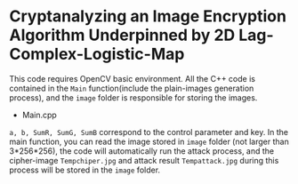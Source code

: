 # Cryptanalyzing an Image Encryption Algorithm Underpinned by 2D Lag-Complex-Logistic-Map

This code requires OpenCV basic environment. All the C++ code is contained in the `Main` function(include the plain-images generation process), and the `image` folder is responsible for storing the images.

- Main.cpp

`a, b, SumR, SumG, SumB` correspond to the control parameter and key. In the main function, you can read the image stored in `image` folder (not larger than 3\*256\*256), the code will automatically run the attack process, and the cipher-image `Tempchiper.jpg` and attack result `Tempattack.jpg` during this process will be stored in the `image` folder.
